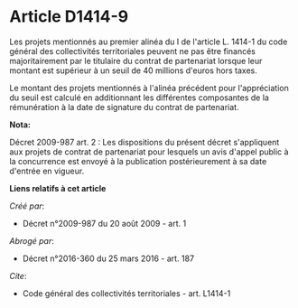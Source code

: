# Article D1414-9

Les projets mentionnés au premier alinéa du I de l'article L. 1414-1 du code général des collectivités territoriales peuvent
ne pas être financés majoritairement par le titulaire du contrat de partenariat lorsque leur montant est supérieur à un seuil
de 40 millions d'euros hors taxes. 

Le montant des projets mentionnés à l'alinéa précédent pour l'appréciation du seuil est calculé en additionnant les
différentes composantes de la rémunération à la date de signature du contrat de partenariat.

**Nota:**

Décret 2009-987 art. 2 : Les dispositions du présent décret s'appliquent aux projets de contrat de partenariat pour lesquels
un avis d'appel public à la concurrence est envoyé à la publication postérieurement à sa date d'entrée en vigueur.

**Liens relatifs à cet article**

_Créé par_:

  - Décret n°2009-987 du 20 août 2009 - art. 1

_Abrogé par_:

  - Décret n°2016-360 du 25 mars 2016 - art. 187

_Cite_:

  - Code général des collectivités territoriales - art. L1414-1
